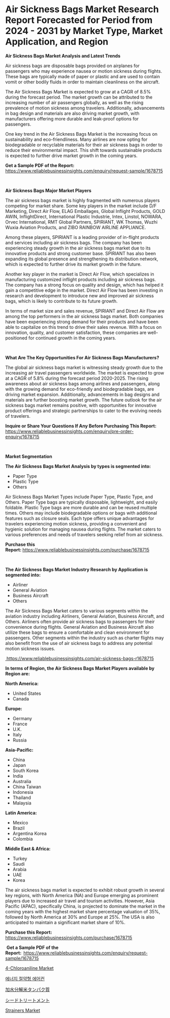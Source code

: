 <p><h1>Air Sickness Bags Market Research Report Forecasted for Period from 2024 -  2031 by Market Type, Market Application, and Region</h1></p><p><strong>Air Sickness Bags Market Analysis and Latest Trends</strong></p>
<p><p>Air sickness bags are disposable bags provided on airplanes for passengers who may experience nausea or motion sickness during flights. These bags are typically made of paper or plastic and are used to contain vomit or other bodily fluids in order to maintain cleanliness on the aircraft.</p><p>The Air Sickness Bags Market is expected to grow at a CAGR of 8.5% during the forecast period. The market growth can be attributed to the increasing number of air passengers globally, as well as the rising prevalence of motion sickness among travelers. Additionally, advancements in bag design and materials are also driving market growth, with manufacturers offering more durable and leak-proof options for passengers.</p><p>One key trend in the Air Sickness Bags Market is the increasing focus on sustainability and eco-friendliness. Many airlines are now opting for biodegradable or recyclable materials for their air sickness bags in order to reduce their environmental impact. This shift towards sustainable products is expected to further drive market growth in the coming years.</p></p>
<p><strong>Get a Sample PDF of the Report:&nbsp;</strong> <a href="https://www.reliablebusinessinsights.com/enquiry/request-sample/1678715">https://www.reliablebusinessinsights.com/enquiry/request-sample/1678715</a></p>
<p>&nbsp;</p>
<p><strong>Air Sickness Bags Major Market Players</strong></p>
<p><p>The air sickness bags market is highly fragmented with numerous players competing for market share. Some key players in the market include D/F Marketing, Direct Air Flow, ELAG Emballages, Global Inflight Products, GOLD AWIN, InflightDirect, International Plastic Industrie, Intex, Linstol, NOWARA, Orvec International, RMT Global Partners, SPIRIANT, WK Thomas, Wuzhi Wuxia Aviation Products, and ZIBO RAINBOW AIRLINE APPLIANCE.</p><p>Among these players, SPIRIANT is a leading provider of in-flight products and services including air sickness bags. The company has been experiencing steady growth in the air sickness bags market due to its innovative products and strong customer base. SPIRIANT has also been expanding its global presence and strengthening its distribution network, which is expected to further drive its market growth in the future.</p><p>Another key player in the market is Direct Air Flow, which specializes in manufacturing customized inflight products including air sickness bags. The company has a strong focus on quality and design, which has helped it gain a competitive edge in the market. Direct Air Flow has been investing in research and development to introduce new and improved air sickness bags, which is likely to contribute to its future growth.</p><p>In terms of market size and sales revenue, SPIRIANT and Direct Air Flow are among the top performers in the air sickness bags market. Both companies have been experiencing strong demand for their products and have been able to capitalize on this trend to drive their sales revenue. With a focus on innovation, quality, and customer satisfaction, these companies are well-positioned for continued growth in the coming years.</p></p>
<p>&nbsp;</p>
<p><strong>What Are The Key Opportunities For Air Sickness Bags Manufacturers?</strong></p>
<p><p>The global air sickness bags market is witnessing steady growth due to the increasing air travel passengers worldwide. The market is expected to grow at a CAGR of 5.8% during the forecast period 2020-2025. The rising awareness about air sickness bags among airlines and passengers, along with the growing demand for eco-friendly and biodegradable bags, are driving market expansion. Additionally, advancements in bag designs and materials are further boosting market growth. The future outlook for the air sickness bags market remains positive, with opportunities for innovative product offerings and strategic partnerships to cater to the evolving needs of travelers.</p></p>
<p><strong>Inquire or Share Your Questions If Any Before Purchasing This Report:</strong> <a href="https://www.reliablebusinessinsights.com/enquiry/pre-order-enquiry/1678715">https://www.reliablebusinessinsights.com/enquiry/pre-order-enquiry/1678715</a></p>
<p>&nbsp;</p>
<p><strong>Market Segmentation</strong></p>
<p><strong>The Air Sickness Bags Market Analysis by types is segmented into:</strong></p>
<p><ul><li>Paper Type</li><li>Plastic Type</li><li>Others</li></ul></p>
<p><p>Air Sickness Bags Market Types include Paper Type, Plastic Type, and Others. Paper Type bags are typically disposable, lightweight, and easily foldable. Plastic Type bags are more durable and can be reused multiple times. Others may include biodegradable options or bags with additional features such as closure seals. Each type offers unique advantages for travelers experiencing motion sickness, providing a convenient and hygienic solution for managing nausea during flights. The market caters to various preferences and needs of travelers seeking relief from air sickness.</p></p>
<p><strong>Purchase this Report:&nbsp;</strong><a href="https://www.reliablebusinessinsights.com/purchase/1678715">https://www.reliablebusinessinsights.com/purchase/1678715</a></p>
<p>&nbsp;</p>
<p><strong>The Air Sickness Bags Market Industry Research by Application is segmented into:</strong></p>
<p><ul><li>Airliner</li><li>General Aviation</li><li>Business Aircraft</li><li>Others</li></ul></p>
<p><p>The Air Sickness Bags Market caters to various segments within the aviation industry including Airliners, General Aviation, Business Aircraft, and Others. Airliners often provide air sickness bags to passengers for their convenience during flights. General Aviation and Business Aircraft also utilize these bags to ensure a comfortable and clean environment for passengers. Other segments within the industry such as charter flights may also benefit from the use of air sickness bags to address any potential motion sickness issues.</p></p>
<p><a href="https://www.reliablebusinessinsights.com/air-sickness-bags-r1678715">&nbsp;https://www.reliablebusinessinsights.com/air-sickness-bags-r1678715</a></p>
<p><strong>In terms of Region, the Air Sickness Bags Market Players available by Region are:</strong></p>
<p>
    <p> <strong> North America: </strong>
        <ul>
            <li>United States</li>
            <li>Canada</li>
        </ul>
        </p> 
    <p> <strong> Europe: </strong>
        <ul>
            <li>Germany</li>
            <li>France</li>
            <li>U.K.</li>
            <li>Italy</li>
            <li>Russia</li>
        </ul>
        </p> 
    <p> <strong> Asia-Pacific: </strong>
        <ul>
            <li>China</li>
            <li>Japan</li>
            <li>South Korea</li>
            <li>India</li>
            <li>Australia</li>
            <li>China Taiwan</li>
            <li>Indonesia</li>
            <li>Thailand</li>
            <li>Malaysia</li>
        </ul>
        </p> 
    <p> <strong> Latin America: </strong>
        <ul>
            <li>Mexico</li>
            <li>Brazil</li>
            <li>Argentina Korea</li>
            <li>Colombia</li>
        </ul>
        </p> 
    <p> <strong> Middle East & Africa: </strong>
        <ul>
            <li>Turkey</li>
            <li>Saudi</li>
            <li>Arabia</li>
            <li>UAE</li>
            <li>Korea</li>
        </ul>
    </p>
    </p>
<p><p>The air sickness bags market is expected to exhibit robust growth in several key regions, with North America (NA) and Europe emerging as prominent players due to increased air travel and tourism activities. However, Asia Pacific (APAC), specifically China, is projected to dominate the market in the coming years with the highest market share percentage valuation of 35%, followed by North America at 30% and Europe at 25%. The USA is also anticipated to maintain a significant market share of 10%.</p></p>
<p><strong>Purchase this Report: </strong><a href="https://www.reliablebusinessinsights.com/purchase/1678715">https://www.reliablebusinessinsights.com/purchase/1678715</a></p>
<p>&nbsp;<strong>Get a Sample PDF of the Report:&nbsp;&nbsp;</strong><a href="https://www.reliablebusinessinsights.com/enquiry/request-sample/1678715">https://www.reliablebusinessinsights.com/enquiry/request-sample/1678715</a></p>
<p><strong></strong></p>
<p><p><a href="https://github.com/suitykhatun12/Market-Research-Report-List-1/blob/main/4-chloroaniline-market.md">4-Chloroaniline Market</a></p><p><a href="https://medium.com/@perkinscortes11/%EC%97%90%EB%84%88%EC%A7%80-%EC%A0%88%EC%95%BD-%EC%97%90%EC%96%B4%EC%BB%A8-%EC%8B%9C%EC%9E%A5-%EA%B7%9C%EB%AA%A8-%EB%B0%8F-%EC%A0%90%EC%9C%A0%EC%9C%A8-%EB%B6%84%EC%84%9D-%EC%84%B1%EC%9E%A5-%EB%8F%99%ED%96%A5-%EB%B0%8F-%EC%98%88%EC%B8%A1-2024-2031-95c5b375fa84">에너지 절약형 에어컨</a></p><p><a href="https://medium.com/@brycenboyer2023/%E6%B0%B4%E8%A7%A3%E3%81%95%E3%82%8C%E3%81%9F%E7%B1%B3%E3%82%BF%E3%83%B3%E3%83%91%E3%82%AF%E8%B3%AA%E5%B8%82%E5%A0%B4%E8%A6%8F%E6%A8%A1%E3%81%A8%E3%82%B7%E3%82%A7%E3%82%A2%E5%88%86%E6%9E%90-%E6%88%90%E9%95%B7%E3%83%88%E3%83%AC%E3%83%B3%E3%83%89%E3%81%A82024%E5%B9%B4%E3%81%8B%E3%82%892031%E5%B9%B4%E3%81%BE%E3%81%A7%E3%81%AE%E4%BA%88%E6%B8%AC-e9eea0c7fe4a">加水分解米タンパク質</a></p><p><a href="https://medium.com/@amehdzmay/%E3%82%B0%E3%83%AD%E3%83%BC%E3%83%90%E3%83%AB%E3%81%AA%E7%A8%AE%E5%AD%90%E5%87%A6%E7%90%86%E5%B8%82%E5%A0%B4%E3%81%AF-2024%E5%B9%B4%E3%81%8B%E3%82%892031%E5%B9%B4%E3%81%BE%E3%81%A7%E3%81%AE%E6%9C%9F%E9%96%93%E3%81%AB%E5%B9%B4%E9%96%937-%E3%81%AEcagr%E3%81%A7%E6%88%90%E9%95%B7%E3%81%99%E3%82%8B%E3%81%A8%E4%BA%88%E6%B8%AC%E3%81%95%E3%82%8C%E3%81%A6%E3%81%84%E3%81%BE%E3%81%99-bcc18b383728">シードトリートメント</a></p><p><a href="https://issuu.com/reportprime-2/docs/strainers-market-size-2030.pptx">Strainers Market</a></p></p>